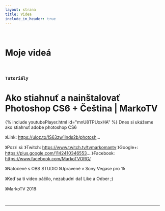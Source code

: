 ```yaml
---
layout: strana
title: Videa
include_in_header: true
---
```

<br>
<h1><strong><i class="fa-solid fa-video"></i> Moje videá</strong></h1>
<br>

### `Tutoriály`
# **Ako stiahnuť a nainštalovať Photoshop CS6 + Čeština | MarkoTV**

{% include youtubePlayer.html id="mnU8TPUxxHA" %}
Dnes si ukážeme ako stiahnuť adobe photoshop CS6

》Link: https://uloz.to/!S63zw1lnds2b/photosh...

》Pozri si: 
》Twitch: https://www.twitch.tv/tvmarkomantv
》Google+:  https://plus.google.com/1142410346553...
》Facebook: https://www.facebook.com/MarkoTVORG/

》Natočené s OBS STUDIO
》Upravené v Sony Vegase pro 15


》Keď sa ti video páčilo, nezabudni dať Like a Odber ;)

》MarkoTV 2018


<br>

________